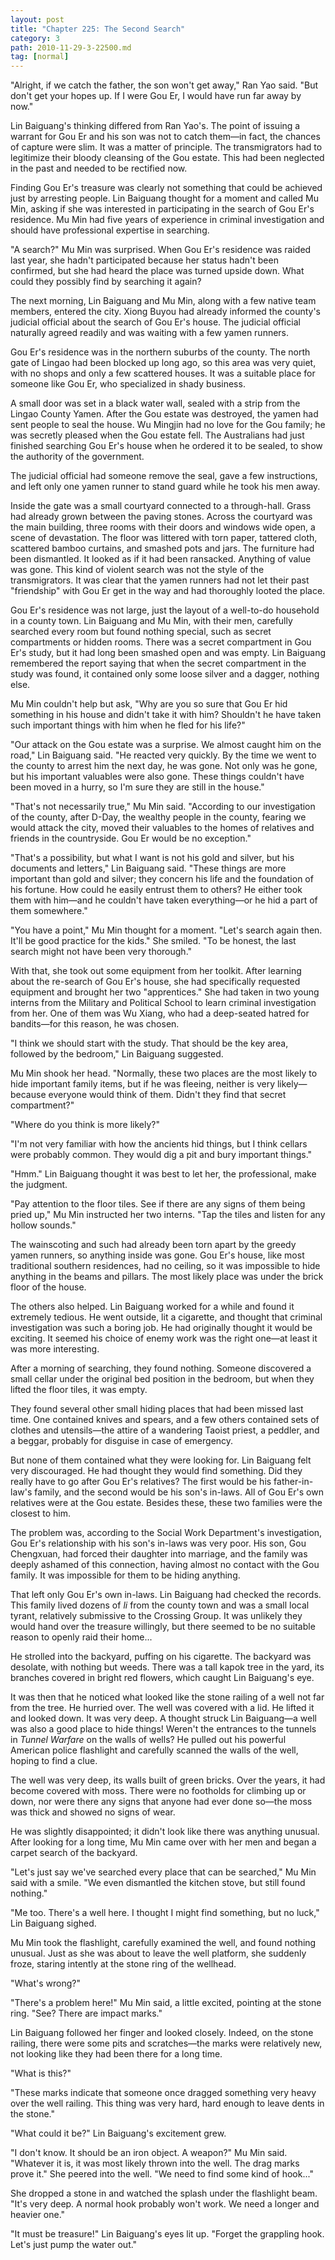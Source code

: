 ```yaml
---
layout: post
title: "Chapter 225: The Second Search"
category: 3
path: 2010-11-29-3-22500.md
tag: [normal]
---
```


"Alright, if we catch the father, the son won't get away," Ran Yao said. "But don't get your hopes up. If I were Gou Er, I would have run far away by now."

Lin Baiguang's thinking differed from Ran Yao's. The point of issuing a warrant for Gou Er and his son was not to catch them—in fact, the chances of capture were slim. It was a matter of principle. The transmigrators had to legitimize their bloody cleansing of the Gou estate. This had been neglected in the past and needed to be rectified now.

Finding Gou Er's treasure was clearly not something that could be achieved just by arresting people. Lin Baiguang thought for a moment and called Mu Min, asking if she was interested in participating in the search of Gou Er's residence. Mu Min had five years of experience in criminal investigation and should have professional expertise in searching.

"A search?" Mu Min was surprised. When Gou Er's residence was raided last year, she hadn't participated because her status hadn't been confirmed, but she had heard the place was turned upside down. What could they possibly find by searching it again?

The next morning, Lin Baiguang and Mu Min, along with a few native team members, entered the city. Xiong Buyou had already informed the county's judicial official about the search of Gou Er's house. The judicial official naturally agreed readily and was waiting with a few yamen runners.

Gou Er's residence was in the northern suburbs of the county. The north gate of Lingao had been blocked up long ago, so this area was very quiet, with no shops and only a few scattered houses. It was a suitable place for someone like Gou Er, who specialized in shady business.

A small door was set in a black water wall, sealed with a strip from the Lingao County Yamen. After the Gou estate was destroyed, the yamen had sent people to seal the house. Wu Mingjin had no love for the Gou family; he was secretly pleased when the Gou estate fell. The Australians had just finished searching Gou Er's house when he ordered it to be sealed, to show the authority of the government.

The judicial official had someone remove the seal, gave a few instructions, and left only one yamen runner to stand guard while he took his men away.

Inside the gate was a small courtyard connected to a through-hall. Grass had already grown between the paving stones. Across the courtyard was the main building, three rooms with their doors and windows wide open, a scene of devastation. The floor was littered with torn paper, tattered cloth, scattered bamboo curtains, and smashed pots and jars. The furniture had been dismantled. It looked as if it had been ransacked. Anything of value was gone. This kind of violent search was not the style of the transmigrators. It was clear that the yamen runners had not let their past "friendship" with Gou Er get in the way and had thoroughly looted the place.

Gou Er's residence was not large, just the layout of a well-to-do household in a county town. Lin Baiguang and Mu Min, with their men, carefully searched every room but found nothing special, such as secret compartments or hidden rooms. There was a secret compartment in Gou Er's study, but it had long been smashed open and was empty. Lin Baiguang remembered the report saying that when the secret compartment in the study was found, it contained only some loose silver and a dagger, nothing else.

Mu Min couldn't help but ask, "Why are you so sure that Gou Er hid something in his house and didn't take it with him? Shouldn't he have taken such important things with him when he fled for his life?"

"Our attack on the Gou estate was a surprise. We almost caught him on the road," Lin Baiguang said. "He reacted very quickly. By the time we went to the county to arrest him the next day, he was gone. Not only was he gone, but his important valuables were also gone. These things couldn't have been moved in a hurry, so I'm sure they are still in the house."

"That's not necessarily true," Mu Min said. "According to our investigation of the county, after D-Day, the wealthy people in the county, fearing we would attack the city, moved their valuables to the homes of relatives and friends in the countryside. Gou Er would be no exception."

"That's a possibility, but what I want is not his gold and silver, but his documents and letters," Lin Baiguang said. "These things are more important than gold and silver; they concern his life and the foundation of his fortune. How could he easily entrust them to others? He either took them with him—and he couldn't have taken everything—or he hid a part of them somewhere."

"You have a point," Mu Min thought for a moment. "Let's search again then. It'll be good practice for the kids." She smiled. "To be honest, the last search might not have been very thorough."

With that, she took out some equipment from her toolkit. After learning about the re-search of Gou Er's house, she had specifically requested equipment and brought her two "apprentices." She had taken in two young interns from the Military and Political School to learn criminal investigation from her. One of them was Wu Xiang, who had a deep-seated hatred for bandits—for this reason, he was chosen.

"I think we should start with the study. That should be the key area, followed by the bedroom," Lin Baiguang suggested.

Mu Min shook her head. "Normally, these two places are the most likely to hide important family items, but if he was fleeing, neither is very likely—because everyone would think of them. Didn't they find that secret compartment?"

"Where do you think is more likely?"

"I'm not very familiar with how the ancients hid things, but I think cellars were probably common. They would dig a pit and bury important things."

"Hmm." Lin Baiguang thought it was best to let her, the professional, make the judgment.

"Pay attention to the floor tiles. See if there are any signs of them being pried up," Mu Min instructed her two interns. "Tap the tiles and listen for any hollow sounds."

The wainscoting and such had already been torn apart by the greedy yamen runners, so anything inside was gone. Gou Er's house, like most traditional southern residences, had no ceiling, so it was impossible to hide anything in the beams and pillars. The most likely place was under the brick floor of the house.

The others also helped. Lin Baiguang worked for a while and found it extremely tedious. He went outside, lit a cigarette, and thought that criminal investigation was such a boring job. He had originally thought it would be exciting. It seemed his choice of enemy work was the right one—at least it was more interesting.

After a morning of searching, they found nothing. Someone discovered a small cellar under the original bed position in the bedroom, but when they lifted the floor tiles, it was empty.

They found several other small hiding places that had been missed last time. One contained knives and spears, and a few others contained sets of clothes and utensils—the attire of a wandering Taoist priest, a peddler, and a beggar, probably for disguise in case of emergency.

But none of them contained what they were looking for. Lin Baiguang felt very discouraged. He had thought they would find something. Did they really have to go after Gou Er's relatives? The first would be his father-in-law's family, and the second would be his son's in-laws. All of Gou Er's own relatives were at the Gou estate. Besides these, these two families were the closest to him.

The problem was, according to the Social Work Department's investigation, Gou Er's relationship with his son's in-laws was very poor. His son, Gou Chengxuan, had forced their daughter into marriage, and the family was deeply ashamed of this connection, having almost no contact with the Gou family. It was impossible for them to be hiding anything.

That left only Gou Er's own in-laws. Lin Baiguang had checked the records. This family lived dozens of *li* from the county town and was a small local tyrant, relatively submissive to the Crossing Group. It was unlikely they would hand over the treasure willingly, but there seemed to be no suitable reason to openly raid their home...

He strolled into the backyard, puffing on his cigarette. The backyard was desolate, with nothing but weeds. There was a tall kapok tree in the yard, its branches covered in bright red flowers, which caught Lin Baiguang's eye.

It was then that he noticed what looked like the stone railing of a well not far from the tree. He hurried over. The well was covered with a lid. He lifted it and looked down. It was very deep. A thought struck Lin Baiguang—a well was also a good place to hide things! Weren't the entrances to the tunnels in *Tunnel Warfare* on the walls of wells? He pulled out his powerful American police flashlight and carefully scanned the walls of the well, hoping to find a clue.

The well was very deep, its walls built of green bricks. Over the years, it had become covered with moss. There were no footholds for climbing up or down, nor were there any signs that anyone had ever done so—the moss was thick and showed no signs of wear.

He was slightly disappointed; it didn't look like there was anything unusual. After looking for a long time, Mu Min came over with her men and began a carpet search of the backyard.

"Let's just say we've searched every place that can be searched," Mu Min said with a smile. "We even dismantled the kitchen stove, but still found nothing."

"Me too. There's a well here. I thought I might find something, but no luck," Lin Baiguang sighed.

Mu Min took the flashlight, carefully examined the well, and found nothing unusual. Just as she was about to leave the well platform, she suddenly froze, staring intently at the stone ring of the wellhead.

"What's wrong?"

"There's a problem here!" Mu Min said, a little excited, pointing at the stone ring. "See? There are impact marks."

Lin Baiguang followed her finger and looked closely. Indeed, on the stone railing, there were some pits and scratches—the marks were relatively new, not looking like they had been there for a long time.

"What is this?"

"These marks indicate that someone once dragged something very heavy over the well railing. This thing was very hard, hard enough to leave dents in the stone."

"What could it be?" Lin Baiguang's excitement grew.

"I don't know. It should be an iron object. A weapon?" Mu Min said. "Whatever it is, it was most likely thrown into the well. The drag marks prove it." She peered into the well. "We need to find some kind of hook..."

She dropped a stone in and watched the splash under the flashlight beam. "It's very deep. A normal hook probably won't work. We need a longer and heavier one."

"It must be treasure!" Lin Baiguang's eyes lit up. "Forget the grappling hook. Let's just pump the water out."